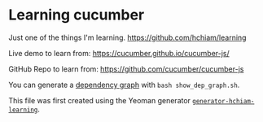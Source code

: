 # Learning cucumber

Just one of the things I'm learning. <https://github.com/hchiam/learning>

Live demo to learn from: <https://cucumber.github.io/cucumber-js/>

GitHub Repo to learn from: <https://github.com/cucumber/cucumber-js>

You can generate a [dependency graph](https://github.com/hchiam/learning-dependency-cruiser) with `bash show_dep_graph.sh`.

This file was first created using the Yeoman generator [`generator-hchiam-learning`](https://www.npmjs.com/package/generator-hchiam-learning).
